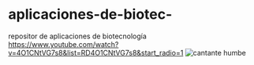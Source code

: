 # aplicaciones-de-biotec-
repositor de aplicaciones de biotecnología 
<https://www.youtube.com/watch?v=4O1CNtVG7s8&list=RD4O1CNtVG7s8&start_radio=1>
   ![cantante humbe ]()
